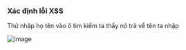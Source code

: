 ### Xác định lỗi XSS

Thử nhập họ tên vào ô tìm kiếm ta thấy nó trả về tên ta nhập

![image](https://github.com/user-attachments/assets/19b1795e-3b9d-41ed-a3d6-60b0b9161109)

